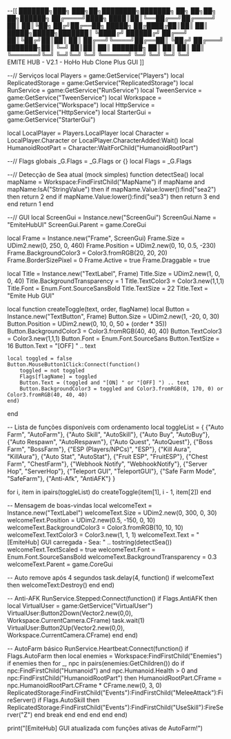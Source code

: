 --[[
███████╗███╗   ███╗██╗████████╗███████╗    ██╗  ██╗██╗   ██╗██████╗ 
██╔════╝████╗ ████║██║╚══██╔══╝██╔════╝    ██║  ██║╚██╗ ██╔╝██╔══██╗
█████╗  ██╔████╔██║██║   ██║   █████╗█████╗███████║ ╚████╔╝ ██████╔╝
██╔══╝  ██║╚██╔╝██║██║   ██║   ██╔══╝╚════╝██╔══██║  ╚██╔╝  ██╔═══╝ 
███████╗██║ ╚═╝ ██║██║   ██║   ███████╗    ██║  ██║   ██║   ██║     
╚══════╝╚═╝     ╚═╝╚═╝   ╚═╝   ╚══════╝    ╚═╝  ╚═╝   ╚═╝   ╚═╝     
              EMITE HUB - V2.1 - HoHo Hub Clone Plus GUI
]]

--// Serviços
local Players = game:GetService("Players")
local ReplicatedStorage = game:GetService("ReplicatedStorage")
local RunService = game:GetService("RunService")
local TweenService = game:GetService("TweenService")
local Workspace = game:GetService("Workspace")
local HttpService = game:GetService("HttpService")
local StarterGui = game:GetService("StarterGui")

local LocalPlayer = Players.LocalPlayer
local Character = LocalPlayer.Character or LocalPlayer.CharacterAdded:Wait()
local HumanoidRootPart = Character:WaitForChild("HumanoidRootPart")

--// Flags globais
_G.Flags = _G.Flags or {}
local Flags = _G.Flags

--// Detecção de Sea atual (mock simples)
function detectSea()
    local mapName = Workspace:FindFirstChild("MapName")
    if mapName and mapName:IsA("StringValue") then
        if mapName.Value:lower():find("sea2") then return 2 end
        if mapName.Value:lower():find("sea3") then return 3 end
    end
    return 1
end

--// GUI
local ScreenGui = Instance.new("ScreenGui")
ScreenGui.Name = "EmiteHubUI"
ScreenGui.Parent = game.CoreGui

local Frame = Instance.new("Frame", ScreenGui)
Frame.Size = UDim2.new(0, 250, 0, 460)
Frame.Position = UDim2.new(0, 10, 0.5, -230)
Frame.BackgroundColor3 = Color3.fromRGB(20, 20, 20)
Frame.BorderSizePixel = 0
Frame.Active = true
Frame.Draggable = true

local Title = Instance.new("TextLabel", Frame)
Title.Size = UDim2.new(1, 0, 0, 40)
Title.BackgroundTransparency = 1
Title.TextColor3 = Color3.new(1,1,1)
Title.Font = Enum.Font.SourceSansBold
Title.TextSize = 22
Title.Text = "Emite Hub GUI"

local function createToggle(text, order, flagName)
    local Button = Instance.new("TextButton", Frame)
    Button.Size = UDim2.new(1, -20, 0, 30)
    Button.Position = UDim2.new(0, 10, 0, 50 + (order * 35))
    Button.BackgroundColor3 = Color3.fromRGB(40, 40, 40)
    Button.TextColor3 = Color3.new(1,1,1)
    Button.Font = Enum.Font.SourceSans
    Button.TextSize = 16
    Button.Text = "[OFF] " .. text

    local toggled = false
    Button.MouseButton1Click:Connect(function()
        toggled = not toggled
        Flags[flagName] = toggled
        Button.Text = (toggled and "[ON] " or "[OFF] ") .. text
        Button.BackgroundColor3 = toggled and Color3.fromRGB(0, 170, 0) or Color3.fromRGB(40, 40, 40)
    end)
end

-- Lista de funções disponíveis com ordenamento
local toggleList = {
    {"Auto Farm", "AutoFarm"},
    {"Auto Skill", "AutoSkill"},
    {"Auto Buy", "AutoBuy"},
    {"Auto Respawn", "AutoRespawn"},
    {"Auto Quest", "AutoQuest"},
    {"Boss Farm", "BossFarm"},
    {"ESP (Players/NPCs)", "ESP"},
    {"Kill Aura", "KillAura"},
    {"Auto Stat", "AutoStat"},
    {"Fruit ESP", "FruitESP"},
    {"Chest Farm", "ChestFarm"},
    {"Webhook Notify", "WebhookNotify"},
    {"Server Hop", "ServerHop"},
    {"Teleport GUI", "TeleportGUI"},
    {"Safe Farm Mode", "SafeFarm"},
    {"Anti-Afk", "AntiAFK"}
}

for i, item in ipairs(toggleList) do
    createToggle(item[1], i - 1, item[2])
end

-- Mensagem de boas-vindas
local welcomeText = Instance.new("TextLabel")
welcomeText.Size = UDim2.new(0, 300, 0, 30)
welcomeText.Position = UDim2.new(0.5, -150, 0, 10)
welcomeText.BackgroundColor3 = Color3.fromRGB(10, 10, 10)
welcomeText.TextColor3 = Color3.new(1, 1, 1)
welcomeText.Text = "[EmiteHub] GUI carregada - Sea: " .. tostring(detectSea())
welcomeText.TextScaled = true
welcomeText.Font = Enum.Font.SourceSansBold
welcomeText.BackgroundTransparency = 0.3
welcomeText.Parent = game.CoreGui

-- Auto remove após 4 segundos
task.delay(4, function()
    if welcomeText then welcomeText:Destroy() end
end)

-- Anti-AFK
RunService.Stepped:Connect(function()
    if Flags.AntiAFK then
        local VirtualUser = game:GetService("VirtualUser")
        VirtualUser:Button2Down(Vector2.new(0,0), Workspace.CurrentCamera.CFrame)
        task.wait(1)
        VirtualUser:Button2Up(Vector2.new(0,0), Workspace.CurrentCamera.CFrame)
    end
end)

-- AutoFarm básico
RunService.Heartbeat:Connect(function()
    if Flags.AutoFarm then
        local enemies = Workspace:FindFirstChild("Enemies")
        if enemies then
            for _, npc in pairs(enemies:GetChildren()) do
                if npc:FindFirstChild("Humanoid") and npc.Humanoid.Health > 0 and npc:FindFirstChild("HumanoidRootPart") then
                    HumanoidRootPart.CFrame = npc.HumanoidRootPart.CFrame * CFrame.new(0, 3, 0)
                    ReplicatedStorage:FindFirstChild("Events"):FindFirstChild("MeleeAttack"):FireServer()
                    if Flags.AutoSkill then
                        ReplicatedStorage:FindFirstChild("Events"):FindFirstChild("UseSkill"):FireServer("Z")
                    end
                    break
                end
            end
        end
    end
end)

print("[EmiteHub] GUI atualizada com funções ativas de AutoFarm!")
